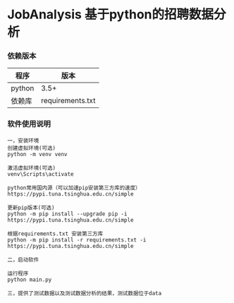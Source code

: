 # JobAnalysis 基于python的招聘数据分析

### 依赖版本

| 程序         | 版本      |
| ---------- | ------- |
| python     | 3.5+    |
| 依赖库      | requirements.txt |

### 软件使用说明

~~~
一，安装环境
创建虚拟环境(可选)
python -m venv venv

激活虚拟环境(可选)
venv\Scripts\activate

python常用国内源（可以加速pip安装第三方库的速度）
https://pypi.tuna.tsinghua.edu.cn/simple

更新pip版本(可选)
python -m pip install --upgrade pip -i https://pypi.tuna.tsinghua.edu.cn/simple

根据requirements.txt 安装第三方库
python -m pip install -r requirements.txt -i https://pypi.tuna.tsinghua.edu.cn/simple

二，启动软件

运行程序
python main.py

三，提供了测试数据以及测试数据分析的结果，测试数据位于data

~~~
